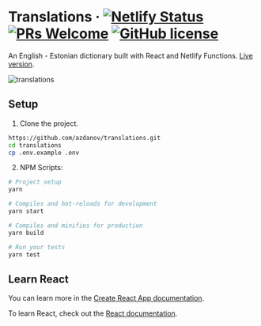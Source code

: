 # Translations &middot; [![Netlify Status](https://api.netlify.com/api/v1/badges/93c1247d-4c97-476c-b6ab-f178c980dd1e/deploy-status)](https://app.netlify.com/sites/translations/deploys) [![PRs Welcome](https://img.shields.io/badge/PRs-welcome-brightgreen.svg)](http://makeapullrequest.com) [![GitHub license](https://img.shields.io/badge/license-MIT-blue.svg)](https://github.com/your/vue-chat/blob/master/LICENSE)

An English - Estonian dictionary built with React and Netlify Functions. [Live version](https://translations.netlify.com).

![translations](https://user-images.githubusercontent.com/6123841/52497071-c8508e00-2bdd-11e9-822d-1c44cc8c5a2d.png)

## Setup

1. Clone the project.
```sh
https://github.com/azdanov/translations.git
cd translations
cp .env.example .env
```

2. NPM Scripts:
```sh
# Project setup
yarn

# Compiles and hot-reloads for development
yarn start

# Compiles and minifies for production
yarn build

# Run your tests
yarn test
```

## Learn React

You can learn more in the [Create React App documentation](https://facebook.github.io/create-react-app/docs/getting-started).

To learn React, check out the [React documentation](https://reactjs.org/).
